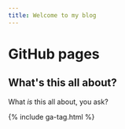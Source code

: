 ```yaml
---
title: Welcome to my blog
---
```

# GitHub pages

## What's this all about?

What _is_ this all about, you ask?

{% include ga-tag.html %}
